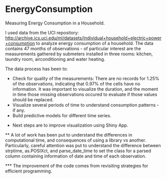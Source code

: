 # EnergyConsumption

Measuring Energy Consumption in a Household.

I used data from the UCI repository: http://archive.ics.uci.edu/ml/datasets/Individual+household+electric+power+consumption to analyze energy consumption of a household. The data contains 47 months of observations - of particular interest are the measurements gathered by submeters installed in three rooms: kitchen, laundry room, airconditioning and water heating.

The data process has been to:
- Check for quality of the measurements: There are no records for 1.25% of the observations, indicating that 0.97% of the cells have no information. It was important to visualize the duration, and the moment in time those missing observations occured to evaluate if those values should be replaced.
- Visualize several periods of time to understand consumption patterns - if any.
- Build predictive models for different time series.


* Next steps are to improve visualization using Shiny App.

** A lot of work has been put to understand the differences in computational time, and consequences of using a library vs another. Particularly, careful attention was put to understand the difference between strptime, as.POSIXct, and parse_date_time to set the class for a parsed column containing information of date and time of each observation.

*** The improvement of the code comes from revisiting strategies for efficient programming. 
